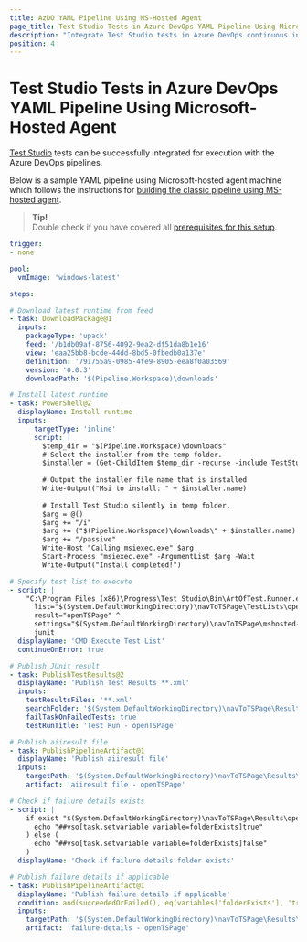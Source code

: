 ```yaml
---
title: AzDO YAML Pipeline Using MS-Hosted Agent 
page_title: Test Studio Tests in Azure DevOps YAML Pipeline Using Microsoft-Hosted Agent
description: "Integrate Test Studio tests in Azure DevOps continuous integration. Execute Test Studio tests with Azure DevOps YAML Pipeline configured with MS-Hosted agent."
position: 4
---
```

# Test Studio Tests in Azure DevOps YAML Pipeline Using Microsoft-Hosted Agent

<a href="https://www.telerik.com/teststudio" target="_blank">Test Studio</a> tests can be successfully integrated for execution with the Azure DevOps pipelines. 

Below is a sample YAML pipeline using Microsoft-hosted agent machine which follows the instructions for <a href="/advanced-topics/build-server/azdo/ms-hosted-agent-classic-pipeline#add-universal-download-package-task-to-deploy-test-studio-installer-on-agent-machine" target="_blank">building the classic pipeline using MS-hosted agent</a>. 

> __Tip!__
><br>
> Double check if you have covered all <a href="/advanced-topics/build-server/azdo/azdo-pipelines-and-test-studio-tests#choose-the-configuration-to-setup" target="_blank">prerequisites for this setup</a>.

```YAML
trigger:
- none

pool:
  vmImage: 'windows-latest'

steps:

# Download latest runtime from feed
- task: DownloadPackage@1
  inputs:
    packageType: 'upack'
    feed: '/b1db09af-8756-4092-9ea2-df51da8b1e16'
    view: 'eaa25bb8-bcde-44dd-8bd5-0fbedb0a137e'
    definition: '791755a9-0985-4fe9-8905-eea8f0a03569'
    version: '0.0.3'
    downloadPath: '$(Pipeline.Workspace)\downloads'

# Install latest runtime
- task: PowerShell@2
  displayName: Install runtime
  inputs:
      targetType: 'inline'
      script: |
        $temp_dir = "$(Pipeline.Workspace)\downloads"
        # Select the installer from the temp folder.
        $installer = (Get-ChildItem $temp_dir -recurse -include TestStudio_Runtime_*.msi | Sort-Object LastWriteTime | Select-Object -last 1)
        
        # Output the installer file name that is installed
        Write-Output("Msi to install: " + $installer.name)
        
        # Install Test Studio silently in temp folder.
        $arg = @()
        $arg += "/i"
        $arg += ("$(Pipeline.Workspace)\downloads\" + $installer.name)
        $arg += "/passive"
        Write-Host "Calling msiexec.exe" $arg
        Start-Process "msiexec.exe" -ArgumentList $arg -Wait
        Write-Output("Install completed!")

# Specify test list to execute
- script: | 
    "C:\Program Files (x86)\Progress\Test Studio\Bin\ArtOfTest.Runner.exe" ^
      list="$(System.DefaultWorkingDirectory)\navToTSPage\TestLists\openTSPage.aiilist" ^
      result="openTSPage" ^
      settings="$(System.DefaultWorkingDirectory)\navToTSPage\mshosted-run-settings-using-edge-headless.json" ^
      junit
  displayName: 'CMD Execute Test List'
  continueOnError: true

# Publish JUnit result
- task: PublishTestResults@2 
  displayName: 'Publish Test Results **.xml' 
  inputs: 
    testResultsFiles: '**.xml' 
    searchFolder: '$(System.DefaultWorkingDirectory)\navToTSPage\Results' 
    failTaskOnFailedTests: true
    testRunTitle: 'Test Run - openTSPage'

# Publish aiiresult file
- task: PublishPipelineArtifact@1
  displayName: 'Publish aiiresult file'
  inputs:
    targetPath: '$(System.DefaultWorkingDirectory)\navToTSPage\Results\openTSPage.aiiresult'
    artifact: 'aiiresult file - openTSPage'

# Check if failure details exists 
- script: |
    if exist "$(System.DefaultWorkingDirectory)\navToTSPage\Results\openTSPage_files" (
      echo "##vso[task.setvariable variable=folderExists]true"
    ) else (
      echo "##vso[task.setvariable variable=folderExists]false"
    )
  displayName: 'Check if failure details folder exists'

# Publish failure details if applicable
- task: PublishPipelineArtifact@1
  displayName: 'Publish failure details if applicable'
  condition: and(succeededOrFailed(), eq(variables['folderExists'], 'true'))
  inputs:
    targetPath: '$(System.DefaultWorkingDirectory)\navToTSPage\Results\openTSPage_files'
    artifact: 'failure-details - openTSPage'
```